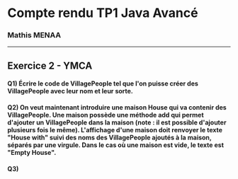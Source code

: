 # Compte rendu TP1 Java Avancé

### Mathis MENAA
------


## Exercice 2 - YMCA

#### Q1) Écrire le code de VillagePeople tel que l'on puisse créer des VillagePeople avec leur nom et leur sorte.




#### Q2) On veut maintenant introduire une maison House qui va contenir des VillagePeople. Une maison possède une méthode add qui permet d'ajouter un VillagePeople dans la maison (note : il est possible d'ajouter plusieurs fois le même). L'affichage d'une maison doit renvoyer le texte "House with" suivi des noms des VillagePeople ajoutés à la maison, séparés par une virgule. Dans le cas où une maison est vide, le texte est "Empty House".


#### Q3)